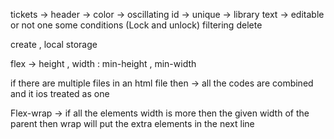 tickets -> header ->
color -> oscillating
id -> unique -> library 
text  -> editable or not one some conditions (Lock and unlock)
filtering 
delete 

create , local storage 
<!-- to code anything dynamic -> static version -->
<!-- html-> tags  -->
<!-- css -->
<!-- put the static html as a child for containing element in js and internal element -> shortcut (innerHTML) -->

flex -> height , width : min-height , min-width
 <!-- when you want that element should have minimum that height 
 and if  content inside it 
 increases then it should automatically
  increase it's height-->
if there are multiple files in an html file then -> 
all the codes are combined and it ios treated as one 

Flex-wrap -> if all the elements 
width is more then the given width of the parent
 then wrap will put the extra elements in the next line 

 <!-- git init -->
 <!-- git add . -->
 <!-- git commit -m "some message  -->
